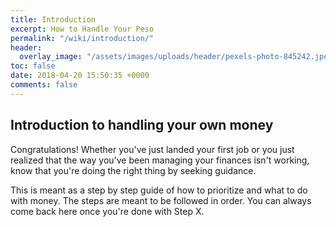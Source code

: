 ```yaml
---
title: Introduction
excerpt: How to Handle Your Peso
permalink: "/wiki/introduction/"
header:
  overlay_image: "/assets/images/uploads/header/pexels-photo-845242.jpeg"
toc: false
date: 2018-04-20 15:50:35 +0000
comments: false
---
```


## Introduction to handling your own money

Congratulations! Whether you've just landed your first job or you just realized that the way you've been managing your finances isn't working, know that you're doing the right thing by seeking guidance.

This is meant as a step by step guide of how to prioritize and what to do with money. The steps are meant to be followed in order. You can always come back here once you're done with Step X.
